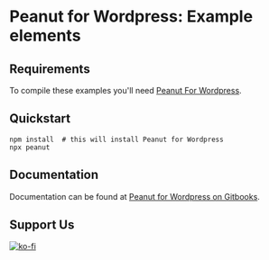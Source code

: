 # Peanut for Wordpress: Example elements

## Requirements

To compile these examples you'll need [Peanut For Wordpress](https://github.com/swplabs/peanut).

## Quickstart

```
npm install  # this will install Peanut for Wordpress
npx peanut
```

## Documentation

Documentation can be found at [Peanut for Wordpress on Gitbooks](https://swp-labs.gitbook.io/peanut-for-wordpress/getting-started/coding-examples).

## Support Us

[![ko-fi](https://ko-fi.com/img/githubbutton_sm.svg)](https://ko-fi.com/I2I5O8MYB)